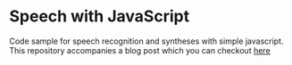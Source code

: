 # Speech with JavaScript

Code sample for speech recognition and syntheses with simple javascript. This repository accompanies a blog post 
which you can checkout [here](https://codingislove.com/speech-with-javascript/) 
